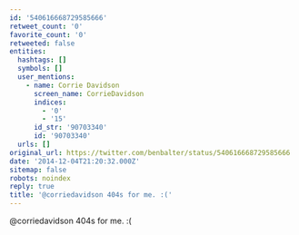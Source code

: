 ```yaml
---
id: '540616668729585666'
retweet_count: '0'
favorite_count: '0'
retweeted: false
entities:
  hashtags: []
  symbols: []
  user_mentions:
    - name: Corrie Davidson
      screen_name: CorrieDavidson
      indices:
        - '0'
        - '15'
      id_str: '90703340'
      id: '90703340'
  urls: []
original_url: https://twitter.com/benbalter/status/540616668729585666
date: '2014-12-04T21:20:32.000Z'
sitemap: false
robots: noindex
reply: true
title: '@corriedavidson 404s for me. :('
---
```


@corriedavidson 404s for me. :(